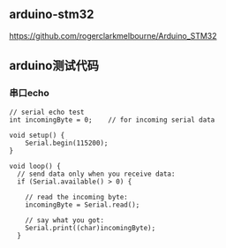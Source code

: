 

## arduino-stm32

https://github.com/rogerclarkmelbourne/Arduino_STM32



## arduino测试代码

### 串口echo

```
// serial echo test
int incomingByte = 0;    // for incoming serial data

void setup() {
    Serial.begin(115200);
}

void loop() {
  // send data only when you receive data:
  if (Serial.available() > 0) {

    // read the incoming byte:
    incomingByte = Serial.read();

    // say what you got:
    Serial.print((char)incomingByte);
  }
```

